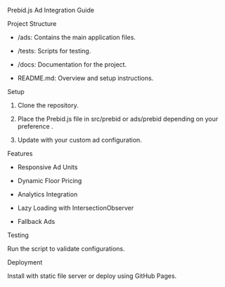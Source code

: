 Prebid.js Ad Integration Guide

Project Structure

- /ads: Contains the main application files.

- /tests: Scripts for testing.

- /docs: Documentation for the project.

- README.md: Overview and setup instructions.

Setup

1. Clone the repository.

2. Place the Prebid.js file in src/prebid or ads/prebid depending on your preference .

3. Update  with your custom ad configuration.

Features

- Responsive Ad Units

- Dynamic Floor Pricing

- Analytics Integration

- Lazy Loading with IntersectionObserver

- Fallback Ads

Testing

Run the  script to validate configurations.

Deployment

Install with static file server or deploy using GitHub Pages.
